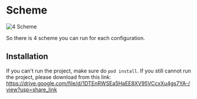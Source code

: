 # Scheme

![4 Scheme](https://user-images.githubusercontent.com/33575723/224559998-448eb4b0-7d48-4841-9a62-0481a3cc8353.png)

So there is 4 scheme you can run for each configuration.

## Installation
If you can't run the project, make sure do `pod install`.
If you still cannot run the project, please download from this link:
https://drive.google.com/file/d/1DTEnRWSEa5HaEE8XV95VCcxXu4gs7YA-/view?usp=share_link
